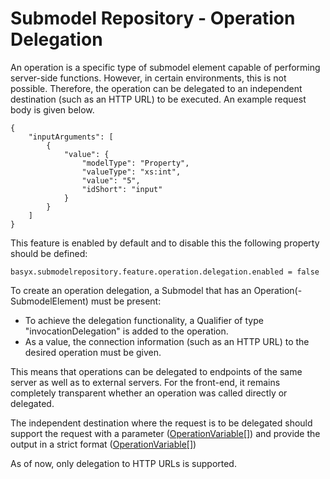 # Submodel Repository - Operation Delegation
An operation is a specific type of submodel element capable of performing server-side functions. However, in certain environments, this is not possible. Therefore, the operation can be delegated to an independent destination (such as an HTTP URL) to be executed. An example request body is given below.
```
{
	"inputArguments": [
		{
		    "value": {
		        "modelType": "Property",
		        "valueType": "xs:int",
		        "value": "5",
		        "idShort": "input"
		    }
	 	}
	]
}
```

This feature is enabled by default and to disable this the following property should be defined:

```
basyx.submodelrepository.feature.operation.delegation.enabled = false
```

To create an operation delegation, a Submodel that has an Operation(-SubmodelElement) must be present:
-	To achieve the delegation functionality, a Qualifier of type "invocationDelegation" is added to the operation.
-	As a value, the connection information (such as an HTTP URL) to the desired operation must be given.

This means that operations can be delegated to endpoints of the same server as well as to external servers. For the front-end, it remains completely transparent whether an operation was called directly or delegated.


The independent destination where the request is to be delegated should support the request with a parameter ([OperationVariable[]](https://github.com/eclipse-aas4j/aas4j/blob/2abf04bc01f80bceafa575cf85da429d5fe63918/model/src/main/java/org/eclipse/digitaltwin/aas4j/v3/model/OperationVariable.java#L31)) and provide the output in a strict format ([OperationVariable[]](https://github.com/eclipse-aas4j/aas4j/blob/2abf04bc01f80bceafa575cf85da429d5fe63918/model/src/main/java/org/eclipse/digitaltwin/aas4j/v3/model/OperationVariable.java#L31))

As of now, only delegation to HTTP URLs is supported.

